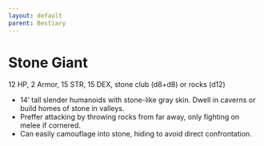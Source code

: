 ```yaml
---
layout: default
parent: Bestiary
---
```


# Stone Giant

12 HP, 2 Armor, 15 STR, 15 DEX, stone club (d8+d8) or rocks (d12)

- 14’ tall slender humanoids with stone-like gray skin.   Dwell in caverns or build homes of stone in valleys.
- Preffer attacking by throwing rocks from far away, only fighting on melee if cornered.
- Can easily camouflage into stone, hiding to avoid direct confrontation.
